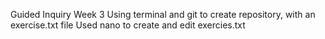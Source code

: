 Guided Inquiry Week 3
Using terminal and git to create repository, with an exercise.txt file
Used nano to create and edit exercies.txt
